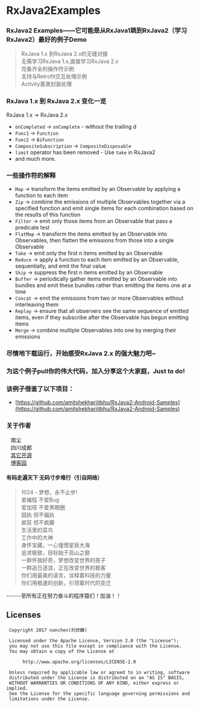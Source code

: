 # RxJava2Examples
### RxJava2 Examples——它可能是从RxJava1跳到RxJava2（学习RxJava2）最好的例子Demo

> RxJava 1.x 到RxJava 2.x的无缝对接  
无需学习RxJava 1.x,直接学习RxJava 2.x  
完备齐全的操作符示例  
支持与Retrofit交互处理示例  
Activity基类封装处理 

### RxJava 1.x 到 RxJava 2.x 变化一览

RxJava 1.x -> RxJava 2.x

* `onCompleted` -> `onComplete` - without the trailing d
* `Func1` -> `Function`
* `Func2` -> `BiFunction`
* `CompositeSubscription` -> `CompositeDisposable`
* `limit` operator has been removed - Use `take` in RxJava2
* and much more.

### 一些操作符的解释

* `Map` -> transform the items emitted by an Observable by applying a function to each item
* `Zip` -> combine the emissions of multiple Observables together via a specified function and emit single items for each combination based on the results of this function
* `Filter` -> emit only those items from an Observable that pass a predicate test
* `FlatMap` -> transform the items emitted by an Observable into Observables, then flatten the emissions from those into a single Observable
* `Take` -> emit only the first n items emitted by an Observable
* `Reduce` -> apply a function to each item emitted by an Observable, sequentially, and emit the final value
* `Skip` -> suppress the first n items emitted by an Observable
* `Buffer` -> periodically gather items emitted by an Observable into bundles and emit these bundles rather than emitting the items one at a time
* `Concat` -> emit the emissions from two or more Observables without interleaving them
* `Replay` -> ensure that all observers see the same sequence of emitted items, even if they subscribe after the Observable has begun emitting items
* `Merge` -> combine multiple Observables into one by merging their emissions

### 尽情地下载运行，开始感受RxJava 2.x 的强大魅力吧~

### 为这个例子pull你的伟大代码，加入分享这个大家庭，Just to do!


### 该例子借鉴了以下项目：
 * [https://github.com/amitshekhariitbhu/RxJava2-Android-Samples](https://github.com/amitshekhariitbhu/RxJava2-Android-Samples) 

### 关于作者
    南尘<br>
    四川成都<br>
    [其它开源](https://github.com/nanchen2251/)<br>
    [博客园](http://www.cnblogs.com/liushilin/)
    
#### 有码走遍天下 无码寸步难行（引自网络）

> 1024 - 梦想，永不止步!  
爱编程 不爱Bug  
爱加班 不爱黑眼圈  
固执 但不偏执  
疯狂 但不疯癫  
生活里的菜鸟  
工作中的大神  
身怀宝藏，一心憧憬星辰大海  
追求极致，目标始于高山之巅  
一群怀揣好奇，梦想改变世界的孩子  
一群追日逐浪，正在改变世界的极客  
你们用最美的语言，诠释着科技的力量  
你们用极速的创新，引领着时代的变迁  
  
------至所有正在努力奋斗的程序猿们！加油！！  
    
## Licenses
```
 Copyright 2017 nanchen(刘世麟)

 Licensed under the Apache License, Version 2.0 (the "License");
 you may not use this file except in compliance with the License.
 You may obtain a copy of the License at

      http://www.apache.org/licenses/LICENSE-2.0

 Unless required by applicable law or agreed to in writing, software
 distributed under the License is distributed on an "AS IS" BASIS,
 WITHOUT WARRANTIES OR CONDITIONS OF ANY KIND, either express or implied.
 See the License for the specific language governing permissions and
 limitations under the License.
```


